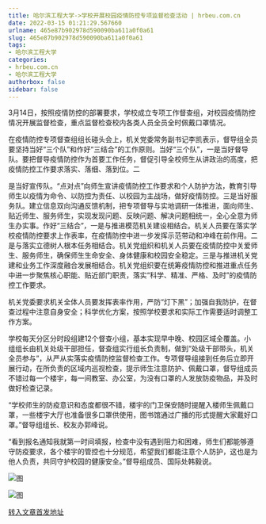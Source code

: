 ```yaml
---
title: 哈尔滨工程大学->学校开展校园疫情防控专项监督检查活动 | hrbeu.com.cn
date: 2022-03-15 01:21:29.567660
urlname: 465e87b902978d590090ba611a0f0a61
slug: 465e87b902978d590090ba611a0f0a61
tags: 
- 哈尔滨工程大学
categories:
- hrbeu.com.cn
- 哈尔滨工程大学
authorbox: false
sidebar: false
---
```

3月14日，按照疫情防控的部署要求，学校成立专项工作督查组，对校园疫情防控情况开展监督检查，重点监督检查校内各类人员全员全时佩戴口罩情况。

在疫情防控专项督查组组长碰头会上，机关党委常务副书记李凯表示，督导组全员要坚持当好“三个队”和作好“三结合”的工作原则。当好“三个队”，一是当好督导队。要把督导疫情防控作为首要工作任务，督促引导全校师生从讲政治的高度，把疫情防控工作要求落实、落细、落到位。二
<!--more-->
是当好宣传队。“点对点”向师生宣讲疫情防控工作要求和个人防护方法，教育引导师生以疫情为命令、以防控为责任、以校园为主战场，做好疫情防控。三是当好服务队。建立信息双向沟通反馈机制，把专项督导与实地调研一体推进，面向师生、贴近师生、服务师生，实现发现问题、反映问题、解决问题相统一，全心全意为师生办实事。作好“三结合”，一是与推进模范机关建设相结合。机关人员要在落实学校疫情防控要求上作表率，在疫情防控中进一步发挥示范带动和冲峰在前作用。二是与落实立德树人根本任务相结合。机关党组织和机关人员要在疫情防控中关爱师生、服务师生，确保师生生命安全、身体健康和校园安全稳定。三是与推进机关党建和业务工作深度融合发展相结合。机关党组织要在统筹疫情防控和推进重点任务中进一步聚焦核心职能、贴近部门职责，落实“科学、精准、严格、及时”的疫情防控工作要求。

机关党委要求机关全体人员要发挥表率作用，严防“灯下黑”；加强自我防护，在督查过程中注意自身安全；科学优化方案，按照学校要求和实际工作需要适时调整工作方案。

学校每天分区分时段组建12个督查小组，基本实现早中晚、校园区域全覆盖。小组组长由机关处级干部担任，督查组实行组长负责制，做到“处级干部带头，机关全员参与”，从严从实落实疫情防控监督检查工作。专项督导组接到任务后立即开展行动，在所负责的区域内巡视检查，提示师生注意防护、佩戴口罩，督导组成员不错过每一个楼宇，每一间教室、办公室，为没有口罩的人发放防疫物品，并及时做好检查记录。

“学校师生的防疫意识和态度都很不错，楼宇的门卫保安随时提醒入楼师生佩戴口罩，一些楼宇大厅也准备很多口罩供使用，图书馆通过广播的形式提醒大家戴好口罩。”督导组组长、校友办郭峰说。

“看到报名通知我就第一时间填报，检查中没有遇到阻力和困难，师生们都能够遵守防疫要求，各个楼宇的管控也十分规范，希望我们都能注意个人防护，这也是为他人负责，共同守护校园的健康安全。”督导组成员、国际处韩毅说。

![图](http://gongxue.cn/__local/0/33/1E/C9B22794F6F1230CB7274D10FE1_45D1DB92_C835.jpg)

![图](http://gongxue.cn/__local/8/36/60/9A3109A36A8CEFD54AAF81B5BA1_1EABF5EA_22A4D.jpg)

[转入文章首发地址](http://gongxue.cn/info/1015/69878.htm)